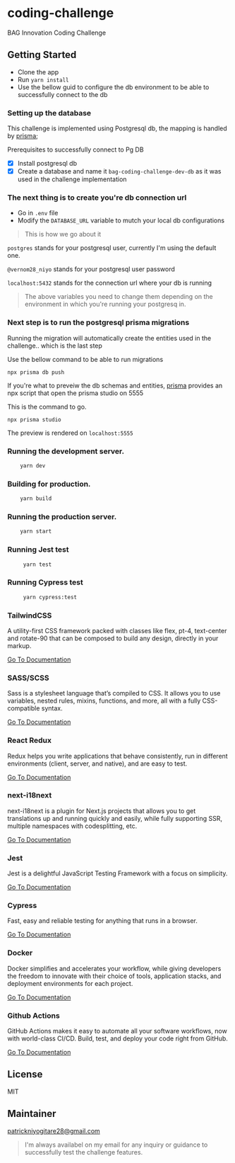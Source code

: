 # coding-challenge
BAG Innovation Coding Challenge

## Getting Started

- Clone the app
- Run `yarn install`
- Use the bellow guid to configure the db environment to be able to successfully connect to the db
### Setting up the database
This challenge is implemented using Postgresql db, the mapping is handled by [prisma](https://www.prisma.io/);

Prerequisites to successfully connect to Pg DB

- [X] Install postgresql db
- [X] Create a database and name it `bag-coding-challenge-dev-db` as it was used in the challenge implementation
### The next thing is to create you're db connection url
- Go in `.env` file
- Modify the `DATABASE_URL` variable to mutch your local db configurations

> This is how we go about it

`postgres` stands for your postgresql user, currently I'm using the default one.

`@vernom28_niyo` stands for your postgresql user password

`localhost:5432` stands for the connection url where your db is running

> The above variables you need to change them depending on the environment in which you're running your postgresq in.

### Next step is to run the postgresql prisma migrations

Running the migration will automatically create the entities used in the challenge.. which is the last step

Use the bellow command to be able to run migrations

`npx prisma db push`

If you're what to preveiw the db schemas and entities, [prisma](https://www.prisma.io/) provides an npx script that open the prisma studio on 5555

This is the command to go.

`npx prisma studio`

The preview is rendered on `localhost:5555`




### Running the development server.

```bash
    yarn dev
```

### Building for production.

```bash
    yarn build
```

### Running the production server.

```bash
    yarn start
```

### Running Jest test
```bash
     yarn test
```

### Running Cypress test
```bash
     yarn cypress:test
```
### **TailwindCSS**

A utility-first CSS framework packed with classes like flex, pt-4, text-center and rotate-90 that can be composed to build any design, directly in your markup.

[Go To Documentation](https://tailwindcss.com/docs)


### **SASS/SCSS**

Sass is a stylesheet language that’s compiled to CSS. It allows you to use variables, nested rules, mixins, functions, and more, all with a fully CSS-compatible syntax.

[Go To Documentation](https://sass-lang.com/documentation)


### **React Redux**

Redux helps you write applications that behave consistently, run in different environments (client, server, and native), and are easy to test.

[Go To Documentation](https://redux.js.org/introduction/getting-started)


### **next-i18next**

next-i18next is a plugin for Next.js projects that allows you to get translations up and running quickly and easily, while fully supporting SSR, multiple namespaces with codesplitting, etc.

[Go To Documentation](https://github.com/isaachinman/next-i18next)


### **Jest**

Jest is a delightful JavaScript Testing Framework with a focus on simplicity.

[Go To Documentation](https://jestjs.io/docs/en/getting-started)


### **Cypress**

Fast, easy and reliable testing for anything that runs in a browser.

[Go To Documentation](https://docs.cypress.io/guides/overview/why-cypress.html)


### **Docker**

Docker simplifies and accelerates your workflow, while giving developers the freedom to innovate with their choice of tools, application stacks, and deployment environments for each project.

[Go To Documentation](https://www.docker.com/get-started)


### **Github Actions**

GitHub Actions makes it easy to automate all your software workflows, now with world-class CI/CD. Build, test, and deploy your code right from GitHub.

[Go To Documentation](https://docs.github.com/en/actions)



## License

MIT

## Maintainer
patrickniyogitare28@gmail.com

> I'm always availabel on my email for any inquiry or guidance to successfully test the challenge features.
